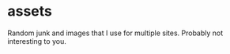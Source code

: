 assets
======

Random junk and images that I use for multiple sites. Probably not interesting to you.

